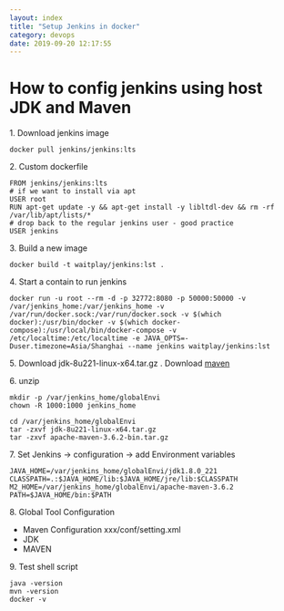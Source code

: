 ```yaml
---
layout: index
title: "Setup Jenkins in docker"
category: devops
date: 2019-09-20 12:17:55
---
```



# How to config jenkins using host JDK and Maven


1\. Download jenkins image  

```
docker pull jenkins/jenkins:lts
```
2\. Custom dockerfile

```
FROM jenkins/jenkins:lts
# if we want to install via apt
USER root
RUN apt-get update -y && apt-get install -y libltdl-dev && rm -rf /var/lib/apt/lists/*
# drop back to the regular jenkins user - good practice
USER jenkins
```
3\. Build a new image

```
docker build -t waitplay/jenkins:lst .
```
4\. Start a contain to run jenkins

```
docker run -u root --rm -d -p 32772:8080 -p 50000:50000 -v /var/jenkins_home:/var/jenkins_home -v /var/run/docker.sock:/var/run/docker.sock -v $(which docker):/usr/bin/docker -v $(which docker-compose):/usr/local/bin/docker-compose -v /etc/localtime:/etc/localtime -e JAVA_OPTS=-Duser.timezone=Asia/Shanghai --name jenkins waitplay/jenkins:lst
```
5\. Download jdk-8u221-linux-x64.tar.gz
. Download [maven](http://us.mirrors.quenda.co/apache/maven/maven-3/3.6.2/binaries/apache-maven-3.6.2-bin.tar.gz)

6\. unzip

```
mkdir -p /var/jenkins_home/globalEnvi
chown -R 1000:1000 jenkins_home

cd /var/jenkins_home/globalEnvi
tar -zxvf jdk-8u221-linux-x64.tar.gz
tar -zxvf apache-maven-3.6.2-bin.tar.gz
```
7\. Set Jenkins -> configuration -> add Environment variables

```
JAVA_HOME=/var/jenkins_home/globalEnvi/jdk1.8.0_221
CLASSPATH=.:$JAVA_HOME/lib:$JAVA_HOME/jre/lib:$CLASSPATH
M2_HOME=/var/jenkins_home/globalEnvi/apache-maven-3.6.2
PATH=$JAVA_HOME/bin:$PATH
```
8\. Global Tool Configuration

- Maven Configuration
  xxx/conf/setting.xml
- JDK
- MAVEN

9\. Test shell script

```
java -version
mvn -version
docker -v
```


